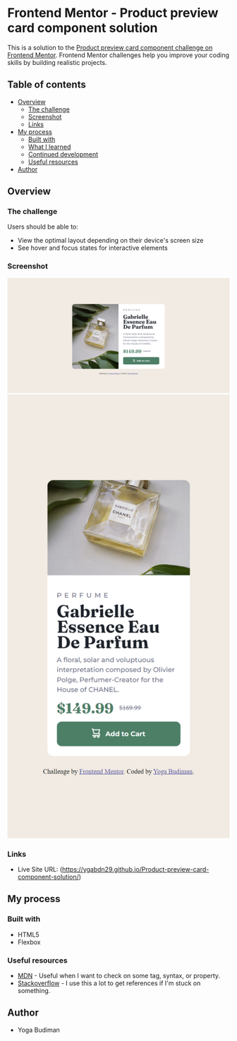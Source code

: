 # Frontend Mentor - Product preview card component solution

This is a solution to the [Product preview card component challenge on Frontend Mentor](https://www.frontendmentor.io/challenges/product-preview-card-component-GO7UmttRfa). Frontend Mentor challenges help you improve your coding skills by building realistic projects.

## Table of contents

- [Overview](#overview)
  - [The challenge](#the-challenge)
  - [Screenshot](#screenshot)
  - [Links](#links)
- [My process](#my-process)
  - [Built with](#built-with)
  - [What I learned](#what-i-learned)
  - [Continued development](#continued-development)
  - [Useful resources](#useful-resources)
- [Author](#author)

## Overview

### The challenge

Users should be able to:

- View the optimal layout depending on their device's screen size
- See hover and focus states for interactive elements

### Screenshot

![](./screenshot/Desktop-screenshot.png)
![](./screenshot/Mobile-screenshot.png)

### Links

- Live Site URL: (https://ygabdn29.github.io/Product-preview-card-component-solution/)

## My process

### Built with

- HTML5
- Flexbox

### Useful resources

- [MDN](https://developer.mozilla.org/en-US/) - Useful when I want to check on some tag, syntax, or property.
- [Stackoverflow](https://stackoverflow.com/) - I use this a lot to get references if I'm stuck on something.

## Author

- Yoga Budiman
